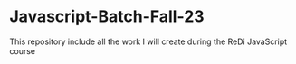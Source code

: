 # Javascript-Batch-Fall-23
This repository include all the work I will create during the ReDi JavaScript course
